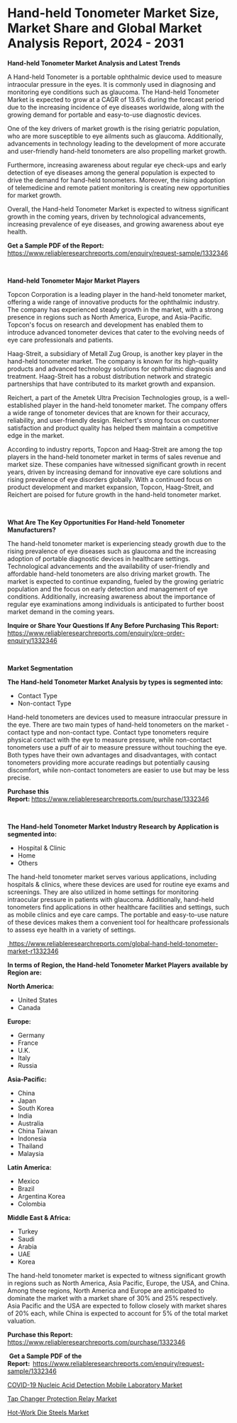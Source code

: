 <p><h1>Hand-held Tonometer Market Size, Market Share and Global Market Analysis Report, 2024 - 2031</h1></p><p><strong>Hand-held Tonometer Market Analysis and Latest Trends</strong></p>
<p><p>A Hand-held Tonometer is a portable ophthalmic device used to measure intraocular pressure in the eyes. It is commonly used in diagnosing and monitoring eye conditions such as glaucoma. The Hand-held Tonometer Market is expected to grow at a CAGR of 13.6% during the forecast period due to the increasing incidence of eye diseases worldwide, along with the growing demand for portable and easy-to-use diagnostic devices.</p><p>One of the key drivers of market growth is the rising geriatric population, who are more susceptible to eye ailments such as glaucoma. Additionally, advancements in technology leading to the development of more accurate and user-friendly hand-held tonometers are also propelling market growth.</p><p>Furthermore, increasing awareness about regular eye check-ups and early detection of eye diseases among the general population is expected to drive the demand for hand-held tonometers. Moreover, the rising adoption of telemedicine and remote patient monitoring is creating new opportunities for market growth.</p><p>Overall, the Hand-held Tonometer Market is expected to witness significant growth in the coming years, driven by technological advancements, increasing prevalence of eye diseases, and growing awareness about eye health.</p></p>
<p><strong>Get a Sample PDF of the Report:&nbsp;</strong> <a href="https://www.reliableresearchreports.com/enquiry/request-sample/1332346">https://www.reliableresearchreports.com/enquiry/request-sample/1332346</a></p>
<p>&nbsp;</p>
<p><strong>Hand-held Tonometer Major Market Players</strong></p>
<p><p>Topcon Corporation is a leading player in the hand-held tonometer market, offering a wide range of innovative products for the ophthalmic industry. The company has experienced steady growth in the market, with a strong presence in regions such as North America, Europe, and Asia-Pacific. Topcon's focus on research and development has enabled them to introduce advanced tonometer devices that cater to the evolving needs of eye care professionals and patients.</p><p>Haag-Streit, a subsidiary of Metall Zug Group, is another key player in the hand-held tonometer market. The company is known for its high-quality products and advanced technology solutions for ophthalmic diagnosis and treatment. Haag-Streit has a robust distribution network and strategic partnerships that have contributed to its market growth and expansion.</p><p>Reichert, a part of the Ametek Ultra Precision Technologies group, is a well-established player in the hand-held tonometer market. The company offers a wide range of tonometer devices that are known for their accuracy, reliability, and user-friendly design. Reichert's strong focus on customer satisfaction and product quality has helped them maintain a competitive edge in the market.</p><p>According to industry reports, Topcon and Haag-Streit are among the top players in the hand-held tonometer market in terms of sales revenue and market size. These companies have witnessed significant growth in recent years, driven by increasing demand for innovative eye care solutions and rising prevalence of eye disorders globally. With a continued focus on product development and market expansion, Topcon, Haag-Streit, and Reichert are poised for future growth in the hand-held tonometer market.</p></p>
<p>&nbsp;</p>
<p><strong>What Are The Key Opportunities For Hand-held Tonometer Manufacturers?</strong></p>
<p><p>The hand-held tonometer market is experiencing steady growth due to the rising prevalence of eye diseases such as glaucoma and the increasing adoption of portable diagnostic devices in healthcare settings. Technological advancements and the availability of user-friendly and affordable hand-held tonometers are also driving market growth. The market is expected to continue expanding, fueled by the growing geriatric population and the focus on early detection and management of eye conditions. Additionally, increasing awareness about the importance of regular eye examinations among individuals is anticipated to further boost market demand in the coming years.</p></p>
<p><strong>Inquire or Share Your Questions If Any Before Purchasing This Report:</strong> <a href="https://www.reliableresearchreports.com/enquiry/pre-order-enquiry/1332346">https://www.reliableresearchreports.com/enquiry/pre-order-enquiry/1332346</a></p>
<p>&nbsp;</p>
<p><strong>Market Segmentation</strong></p>
<p><strong>The Hand-held Tonometer Market Analysis by types is segmented into:</strong></p>
<p><ul><li>Contact Type</li><li>Non-contact Type</li></ul></p>
<p><p>Hand-held tonometers are devices used to measure intraocular pressure in the eye. There are two main types of hand-held tonometers on the market - contact type and non-contact type. Contact type tonometers require physical contact with the eye to measure pressure, while non-contact tonometers use a puff of air to measure pressure without touching the eye. Both types have their own advantages and disadvantages, with contact tonometers providing more accurate readings but potentially causing discomfort, while non-contact tonometers are easier to use but may be less precise.</p></p>
<p><strong>Purchase this Report:&nbsp;</strong><a href="https://www.reliableresearchreports.com/purchase/1332346">https://www.reliableresearchreports.com/purchase/1332346</a></p>
<p>&nbsp;</p>
<p><strong>The Hand-held Tonometer Market Industry Research by Application is segmented into:</strong></p>
<p><ul><li>Hospital & Clinic</li><li>Home</li><li>Others</li></ul></p>
<p><p>The hand-held tonometer market serves various applications, including hospitals & clinics, where these devices are used for routine eye exams and screenings. They are also utilized in home settings for monitoring intraocular pressure in patients with glaucoma. Additionally, hand-held tonometers find applications in other healthcare facilities and settings, such as mobile clinics and eye care camps. The portable and easy-to-use nature of these devices makes them a convenient tool for healthcare professionals to assess eye health in a variety of settings.</p></p>
<p><a href="https://www.reliableresearchreports.com/global-hand-held-tonometer-market-r1332346">&nbsp;https://www.reliableresearchreports.com/global-hand-held-tonometer-market-r1332346</a></p>
<p><strong>In terms of Region, the Hand-held Tonometer Market Players available by Region are:</strong></p>
<p>
    <p> <strong> North America: </strong>
        <ul>
            <li>United States</li>
            <li>Canada</li>
        </ul>
        </p> 
    <p> <strong> Europe: </strong>
        <ul>
            <li>Germany</li>
            <li>France</li>
            <li>U.K.</li>
            <li>Italy</li>
            <li>Russia</li>
        </ul>
        </p> 
    <p> <strong> Asia-Pacific: </strong>
        <ul>
            <li>China</li>
            <li>Japan</li>
            <li>South Korea</li>
            <li>India</li>
            <li>Australia</li>
            <li>China Taiwan</li>
            <li>Indonesia</li>
            <li>Thailand</li>
            <li>Malaysia</li>
        </ul>
        </p> 
    <p> <strong> Latin America: </strong>
        <ul>
            <li>Mexico</li>
            <li>Brazil</li>
            <li>Argentina Korea</li>
            <li>Colombia</li>
        </ul>
        </p> 
    <p> <strong> Middle East & Africa: </strong>
        <ul>
            <li>Turkey</li>
            <li>Saudi</li>
            <li>Arabia</li>
            <li>UAE</li>
            <li>Korea</li>
        </ul>
    </p>
    </p>
<p><p>The hand-held tonometer market is expected to witness significant growth in regions such as North America, Asia Pacific, Europe, the USA, and China. Among these regions, North America and Europe are anticipated to dominate the market with a market share of 30% and 25% respectively. Asia Pacific and the USA are expected to follow closely with market shares of 20% each, while China is expected to account for 5% of the total market valuation.</p></p>
<p><strong>Purchase this Report: </strong><a href="https://www.reliableresearchreports.com/purchase/1332346">https://www.reliableresearchreports.com/purchase/1332346</a></p>
<p>&nbsp;<strong>Get a Sample PDF of the Report:&nbsp;&nbsp;</strong><a href="https://www.reliableresearchreports.com/enquiry/request-sample/1332346">https://www.reliableresearchreports.com/enquiry/request-sample/1332346</a></p>
<p><strong></strong></p>
<p><p><a href="https://medium.com/@samirmayert184/covid-19-nucleic-acid-detection-mobile-laboratory-market-analysis-report-global-insights-by-14634756e4a4">COVID-19 Nucleic Acid Detection Mobile Laboratory Market</a></p><p><a href="https://medium.com/@omamuller/global-tap-changer-protection-relay-market-sector-types-applications-market-player-strategies-b4b79a3009d0">Tap Changer Protection Relay Market</a></p><p><a href="https://github.com/zmnbyevx75/Market-Research-Report-List-1/blob/main/hot-work-die-steels-market.md">Hot-Work Die Steels Market</a></p></p>